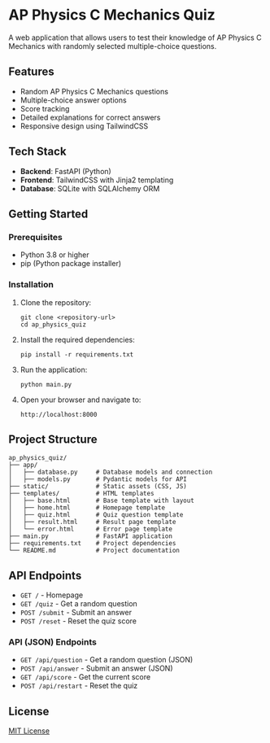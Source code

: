 # AP Physics C Mechanics Quiz

A web application that allows users to test their knowledge of AP Physics C Mechanics with randomly selected multiple-choice questions.

## Features

- Random AP Physics C Mechanics questions
- Multiple-choice answer options
- Score tracking
- Detailed explanations for correct answers
- Responsive design using TailwindCSS

## Tech Stack

- **Backend**: FastAPI (Python)
- **Frontend**: TailwindCSS with Jinja2 templating
- **Database**: SQLite with SQLAlchemy ORM

## Getting Started

### Prerequisites

- Python 3.8 or higher
- pip (Python package installer)

### Installation

1. Clone the repository:
   ```
   git clone <repository-url>
   cd ap_physics_quiz
   ```

2. Install the required dependencies:
   ```
   pip install -r requirements.txt
   ```

3. Run the application:
   ```
   python main.py
   ```

4. Open your browser and navigate to:
   ```
   http://localhost:8000
   ```

## Project Structure

```
ap_physics_quiz/
├── app/
│   ├── database.py     # Database models and connection
│   ├── models.py       # Pydantic models for API
├── static/             # Static assets (CSS, JS)
├── templates/          # HTML templates
│   ├── base.html       # Base template with layout
│   ├── home.html       # Homepage template
│   ├── quiz.html       # Quiz question template
│   ├── result.html     # Result page template
│   └── error.html      # Error page template
├── main.py             # FastAPI application
├── requirements.txt    # Project dependencies
└── README.md           # Project documentation
```

## API Endpoints

- `GET /` - Homepage
- `GET /quiz` - Get a random question
- `POST /submit` - Submit an answer
- `POST /reset` - Reset the quiz score

### API (JSON) Endpoints

- `GET /api/question` - Get a random question (JSON)
- `POST /api/answer` - Submit an answer (JSON)
- `GET /api/score` - Get the current score
- `POST /api/restart` - Reset the quiz

## License

[MIT License](LICENSE) 